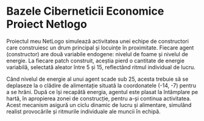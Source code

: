 # Bazele Ciberneticii Economice Proiect Netlogo

Proiectul meu NetLogo simulează activitatea unei echipe de constructori care construiesc un drum principal și locuințe în proximitate. Fiecare agent (constructor) are două variabile endogene: nivelul de foame și nivelul de energie. La fiecare patch construit, aceștia pierd o cantitate de energie variabilă, selectată aleator între 5 și 15, reflectând ritmul individual de lucru.

Când nivelul de energie al unui agent scade sub 25, acesta trebuie să se deplaseze la o clădire de alimentație situată la coordonatele (-14, -7) pentru a se hrăni. După ce își recapătă energia, agentul este plasat la întâmplare pe hartă, în apropierea zonei de construcție, pentru a-și continua activitatea. Acest mecanism asigură un ciclu dinamic de lucru și alimentare, simulând realist provocările și ritmurile individuale ale muncii în echipă.
